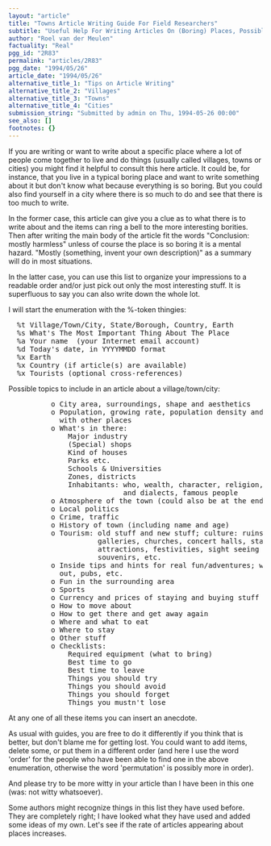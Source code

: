 ```yaml
---
layout: "article"
title: "Towns Article Writing Guide For Field Researchers"
subtitle: "Useful Help For Writing Articles On (Boring) Places, Possibly"
author: "Roel van der Meulen"
factuality: "Real"
pgg_id: "2R83"
permalink: "articles/2R83"
pgg_date: "1994/05/26"
article_date: "1994/05/26"
alternative_title_1: "Tips on Article Writing"
alternative_title_2: "Villages"
alternative_title_3: "Towns"
alternative_title_4: "Cities"
submission_string: "Submitted by admin on Thu, 1994-05-26 00:00"
see_also: []
footnotes: {}
---
```

<div>
<p>If you are writing or want to write about a specific place where a lot of people come together to live and do things (usually called villages, towns or cities) you might find it helpful to consult this here article. It could be, for instance, that you live in a typical boring place and want to write something about it but don't know what because everything is so boring. But you could also find yourself in a city where there is so much to do and see that there is too much to write.</p>
<p>In the former case, this article can give you a clue as to what there is to write about and the items can ring a bell to the more interesting borities. Then after writing the main body of the article fit the words "Conclusion: mostly harmless" unless of course the place is so boring it is a mental hazard. "Mostly (something, invent your own description)" as a summary will do in most situations.</p>
<p>In the latter case, you can use this list to organize your impressions to a readable order and/or just pick out only the most interesting stuff. It is superfluous to say you can also write down the whole lot.</p>
<p>I will start the enumeration with the %-token thingies:</p>
<pre>
  %t Village/Town/City, State/Borough, Country, Earth
  %s What's The Most Important Thing About The Place
  %a Your name  (your Internet email account)
  %d Today's date, in YYYYMMDD format
  %x Earth
  %x Country (if article(s) are available)
  %x Tourists (optional cross-references)
</pre>
<p>Possible topics to include in an article about a village/town/city:</p>
<pre>
          o City area, surroundings, shape and aesthetics
          o Population, growing rate, population density and comparisons
            with other places
          o What's in there:
              Major industry
              (Special) shops
              Kind of houses
              Parks etc.
              Schools &amp; Universities
              Zones, districts
              Inhabitants: who, wealth, character, religion, languages
                           and dialects, famous people
          o Atmosphere of the town (could also be at the end), weather
          o Local politics
          o Crime, traffic
          o History of town (including name and age)
          o Tourism: old stuff and new stuff; culture: ruins, museums,
                     galleries, churches, concert halls, statues etc;
                     attractions, festivities, sight seeing tours,
                     souvenirs, etc.
          o Inside tips and hints for real fun/adventures; where to hang
            out, pubs, etc.
          o Fun in the surrounding area
          o Sports
          o Currency and prices of staying and buying stuff
          o How to move about
          o How to get there and get away again
          o Where and what to eat
          o Where to stay
          o Other stuff
          o Checklists:
              Required equipment (what to bring)
              Best time to go
              Best time to leave
              Things you should try
              Things you should avoid
              Things you should forget
              Things you mustn't lose
</pre>
<p>At any one of all these items you can insert an anecdote.</p>
<p>As usual with guides, you are free to do it differently if you think that is better, but don't blame me for getting lost. You could want to add items, delete some, or put them in a different order (and here I use the word 'order' for the people who have been able to find one in the above enumeration, otherwise the word 'permutation' is possibly more in order).</p>
<p>And please try to be more witty in your article than I have been in this one (was: not witty whatsoever).</p>
<p>Some authors might recognize things in this list they have used before. They are completely right; I have looked what they have used and added some ideas of my own. Let's see if the rate of articles appearing about places increases.</p>
</div>
